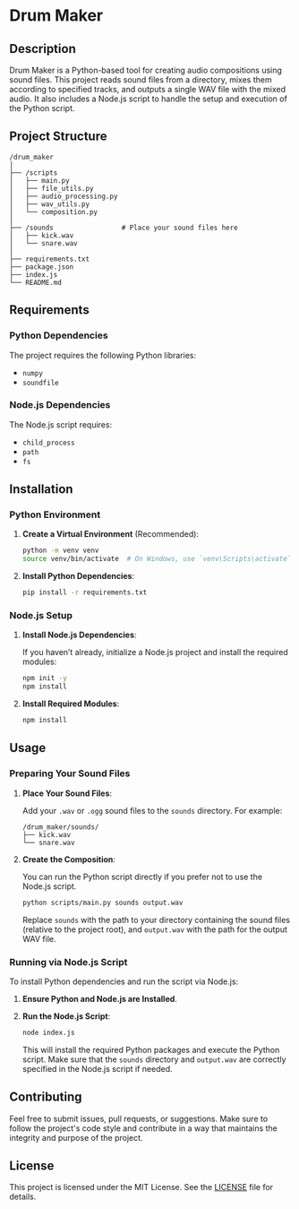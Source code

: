 # Drum Maker

## Description

Drum Maker is a Python-based tool for creating audio compositions using sound files. This project reads sound files from a directory, mixes them according to specified tracks, and outputs a single WAV file with the mixed audio. It also includes a Node.js script to handle the setup and execution of the Python script.

## Project Structure

```
/drum_maker
│
├── /scripts
│   ├── main.py
│   ├── file_utils.py
│   ├── audio_processing.py
│   ├── wav_utils.py
│   └── composition.py
│
├── /sounds                 # Place your sound files here
│   ├── kick.wav
│   └── snare.wav
│
├── requirements.txt
├── package.json
├── index.js
└── README.md
```

## Requirements

### Python Dependencies

The project requires the following Python libraries:

- `numpy`
- `soundfile`

### Node.js Dependencies

The Node.js script requires:

- `child_process`
- `path`
- `fs`

## Installation

### Python Environment

1. **Create a Virtual Environment** (Recommended):

   ```bash
   python -m venv venv
   source venv/bin/activate  # On Windows, use `venv\Scripts\activate`
   ```

2. **Install Python Dependencies**:

   ```bash
   pip install -r requirements.txt
   ```

### Node.js Setup

1. **Install Node.js Dependencies**:

   If you haven’t already, initialize a Node.js project and install the required modules:

   ```bash
   npm init -y
   npm install
   ```

2. **Install Required Modules**:

   ```bash
   npm install
   ```

## Usage

### Preparing Your Sound Files

1. **Place Your Sound Files**:

   Add your `.wav` or `.ogg` sound files to the `sounds` directory. For example:

   ```
   /drum_maker/sounds/
   ├── kick.wav
   └── snare.wav
   ```

2. **Create the Composition**:

   You can run the Python script directly if you prefer not to use the Node.js script.

   ```bash
   python scripts/main.py sounds output.wav
   ```

   Replace `sounds` with the path to your directory containing the sound files (relative to the project root), and `output.wav` with the path for the output WAV file.

### Running via Node.js Script

To install Python dependencies and run the script via Node.js:

1. **Ensure Python and Node.js are Installed**.

2. **Run the Node.js Script**:

   ```bash
   node index.js
   ```

   This will install the required Python packages and execute the Python script. Make sure that the `sounds` directory and `output.wav` are correctly specified in the Node.js script if needed.

## Contributing

Feel free to submit issues, pull requests, or suggestions. Make sure to follow the project's code style and contribute in a way that maintains the integrity and purpose of the project.

## License

This project is licensed under the MIT License. See the [LICENSE](LICENSE) file for details.
